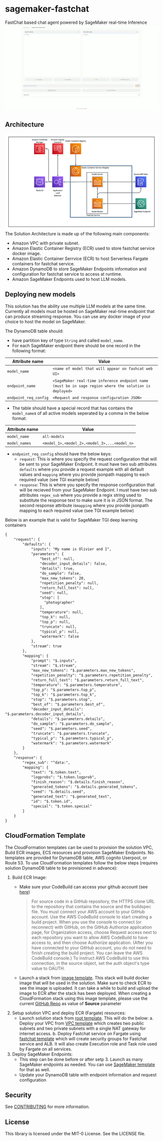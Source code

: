 # sagemaker-fastchat
FastChat based chat agent powered by SageMaker real-time Inference
![Fastchat Arena](Assets/arena.gif)

## Architecture

![Achitecture](./Assets/sagemaker-fastchat.png)
The Solution Architecture is made up of the following main components:
- Amazon VPC with private subnet.
- Amazon Elastic Container Registry (ECR) used to store fastchat service docker image.
- Amazon Elastic Container Serrvice (ECR) to host Serverless Fargate containers for fastchat service.
- Amazon DynamoDB to store SageMaker Endpoints information and configuration for fastchat service to access at runtime.
- Amazon SageMaker Endpoints used to host LLM models.

## Deploying new models
This solution has the ability use multiple LLM models at the same time. Currently all models must be hosted on SageMaker real-time endpoint that can produce streaming response. You can use any docker image of your choice to host the model on SageMaker.

The DynamoDB table should:
- have partition key of type `String` and called `model_name`.
- For each SageMaker endpoint there should be one record in the following format:

| Attribute name | Value |
| -------------- | ----- |
| `model_name` | `<name of model that will appear on fashcat web UI>` |
| `endpoint_name` | `<SageMaker real-time inference endpoint name (must be in sage region where the solution is deployed>` |
| `endpoint_req_config` | `<Request and response configuration JSON>` |

- The table should have a special record that has contains the `model_name`s of all active models seperated by a comma in the below format:

| Attribute name | Value |
| -------------- | ----- |
| `model_name` | `all-models` |
| `model_names` | `<model_1>,<model_2>,<model_3>,...<model_n>` |

- `endpoint_req_config`  should have the below keys:
    - `request`: This is where you specify the request configuration that will be sent to your SageMaker Endpoint. It must have two sub attributes `defaults` where you provide a request example with all default values and `mapping` where you provide jsonpath mapping to each required value (see TGI example below)
    - `response`: This is where you specify the response configuration that will be recieved from your SageMaker Endpoint. I must have two sub attributes `regex_sub` where you provide a regix string used to substitute the response text to make sure it is in JSON format. The second response attribute is`mapping` where you provide jsonpath mapping to each required value (see TGI example below)
 
Below is an example that is valid for SageMaker TGI deep learning containers

```
{
    "request": {
        "defaults": {
            "inputs": "My name is Olivier and I",
            "parameters": {
                "best_of": null,
                "decoder_input_details": false,
                "details": true,
                "do_sample": false,
                "max_new_tokens": 20,
                "repetition_penalty": null,
                "return_full_text": null,
                "seed": null,
                "stop": [
                  "photographer"
                ],
                "temperature": null,
                "top_k": null,
                "top_p": null,
                "truncate": null,
                "typical_p": null,
                "watermark": false
            },
            "stream": true
        },
        "mapping": {
            "prompt": "$.inputs",
            "stream": "$.stream",
            "max_new_tokens": "$.parameters.max_new_tokens",
            "repetition_penalty": "$.parameters.repetition_penalty",
            "return_full_text": "$.parameters.return_full_text",
            "temperature": "$.parameters.temperature",
            "top_p": "$.parameters.top_p",
            "top_k": "$.parameters.top_k",
            "stop": "$.parameters.stop",
            "best_of": "$.parameters.best_of",
            "decoder_input_details": "$.parameters.decoder_input_details",
            "details": "$.parameters.details",
            "do_sample": "$.parameters.do_sample",
            "seed": "$.parameters.seed",
            "truncate": "$.parameters.truncate",
            "typical_p": "$.parameters.typical_p",
            "watermark": "$.parameters.watermark"
        }
    },
    "response": {
        "regex_sub": "^data:",
        "mapping": {
            "text": "$.token.text",
            "logprobs": "$.token.logprob",
            "finish_reason": "$.details.finish_reason",
            "generated_tokens": "$.details.generated_tokens",
            "seed": "$.details.seed",
            "generated_text": "$.generated_text",
            "id": "$.token.id",
            "special": "$.token.special"
        }
    }
}
```

## CloudFormation Template
The CloudFormation templates can be used to provision the solution VPC, Build ECR images, ECS resources and provision SageMaker Endpoints. No templates are provided for DynamoDB table, AWS cognito Userpool, or Route 53.
To use CloudFormation templates follow the below steps (requires solution DynamoDB table to be provisioned in advance):
1. Build ECR Image:
    - Make sure your CodeBuild can access your github account (see [here](https://docs.aws.amazon.com/AWSCloudFormation/latest/UserGuide/aws-properties-codebuild-project-source.html))
        > For source code in a GitHub repository, the HTTPS clone URL to the repository that contains the source and the buildspec file. You must connect your AWS account to your GitHub account. Use the AWS CodeBuild console to start creating a build project. When you use the console to connect (or reconnect) with GitHub, on the GitHub Authorize application page, for Organization access, choose Request access next to each repository you want to allow AWS CodeBuild to have access to, and then choose Authorize application. (After you have connected to your GitHub account, you do not need to finish creating the build project. You can leave the AWS CodeBuild console.) To instruct AWS CodeBuild to use this connection, in the source object, set the auth object's type value to OAUTH.

    - Launch a stack from [image template](CloudFormation/image-template.yaml). This stack will build docker image that will be used in the solution. Make sure to check ECR to see the image is uploaded. It can take a while to build and upload the image to ECR after the stack has been deployed. When creating a CloudFormation stack using this image template, please use the current [GitHub Repo](https://github.com/aws-samples/genai-playground-common-design-patterns) as value of **Source** parameter
2. Setup solution VPC and deploy ECR (Fargate) resources:
    - Launch solution stack from [root template](CloudFormation/root-template.yaml). This will do the below:
        a. Deploy your VPC from [VPC template](CloudFormation/vpc-template.yaml) which creates two public subnets and two private subnets with a single NAT gateway for internet access.
        b. Deploy Fastchat service on Fargate using [fastchat template](CloudFormation/fastchat-template.yaml) which will create security groups for Fastchat service and ALB. It will also create Execution role and Task role used by Fargate on all services.
3. Deploy SageMaker Endpoints:
   - This step can be done before or after setp 3. Launch as many SageMaker endpoints as needed. You can use [SageMaker template](CloudFormation/sagemaker-template.yaml) for that as well.
   - Update your DynamoDB table with endpoint information and request configuration

## Security

See [CONTRIBUTING](CONTRIBUTING.md#security-issue-notifications) for more information.

## License

This library is licensed under the MIT-0 License. See the LICENSE file.

